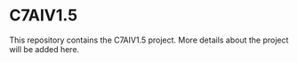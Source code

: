# C7AIV1.5

This repository contains the C7AIV1.5 project. More details about the project will be added here.
